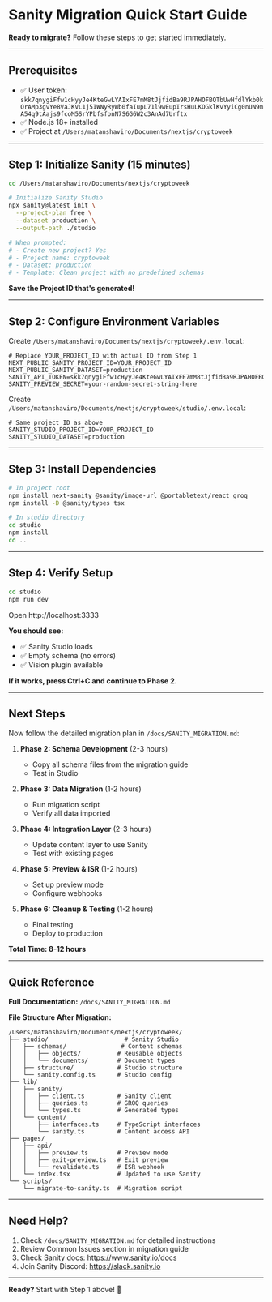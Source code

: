 # Sanity Migration Quick Start Guide

**Ready to migrate?** Follow these steps to get started immediately.

---

## Prerequisites

- ✅ User token: `skk7qnygiFfw1cHyyJe4KteGwLYAIxFE7mM8tJjfidBa9RJPAHOFBQTbUwHfdlYkb0kOrAMp3gvYe8VaJKVL1j5IWNyRyWb0faIupL71l9wEupIrsHuLKOGklKvYyiCg0nUN9mA54q9tAajs9fcoM5SrYPbfsfonN7S6G6W2c3AnAd7Urftx`
- ✅ Node.js 18+ installed
- ✅ Project at `/Users/matanshaviro/Documents/nextjs/cryptoweek`

---

## Step 1: Initialize Sanity (15 minutes)

```bash
cd /Users/matanshaviro/Documents/nextjs/cryptoweek

# Initialize Sanity Studio
npx sanity@latest init \
  --project-plan free \
  --dataset production \
  --output-path ./studio

# When prompted:
# - Create new project? Yes
# - Project name: cryptoweek
# - Dataset: production
# - Template: Clean project with no predefined schemas
```

**Save the Project ID that's generated!**

---

## Step 2: Configure Environment Variables

Create `/Users/matanshaviro/Documents/nextjs/cryptoweek/.env.local`:

```env
# Replace YOUR_PROJECT_ID with actual ID from Step 1
NEXT_PUBLIC_SANITY_PROJECT_ID=YOUR_PROJECT_ID
NEXT_PUBLIC_SANITY_DATASET=production
SANITY_API_TOKEN=skk7qnygiFfw1cHyyJe4KteGwLYAIxFE7mM8tJjfidBa9RJPAHOFBQTbUwHfdlYkb0kOrAMp3gvYe8VaJKVL1j5IWNyRyWb0faIupL71l9wEupIrsHuLKOGklKvYyiCg0nUN9mA54q9tAajs9fcoM5SrYPbfsfonN7S6G6W2c3AnAd7Urftx
SANITY_PREVIEW_SECRET=your-random-secret-string-here
```

Create `/Users/matanshaviro/Documents/nextjs/cryptoweek/studio/.env.local`:

```env
# Same project ID as above
SANITY_STUDIO_PROJECT_ID=YOUR_PROJECT_ID
SANITY_STUDIO_DATASET=production
```

---

## Step 3: Install Dependencies

```bash
# In project root
npm install next-sanity @sanity/image-url @portabletext/react groq
npm install -D @sanity/types tsx

# In studio directory
cd studio
npm install
cd ..
```

---

## Step 4: Verify Setup

```bash
cd studio
npm run dev
```

Open http://localhost:3333

**You should see:**
- ✅ Sanity Studio loads
- ✅ Empty schema (no errors)
- ✅ Vision plugin available

**If it works, press Ctrl+C and continue to Phase 2.**

---

## Next Steps

Now follow the detailed migration plan in `/docs/SANITY_MIGRATION.md`:

1. **Phase 2: Schema Development** (2-3 hours)
   - Copy all schema files from the migration guide
   - Test in Studio

2. **Phase 3: Data Migration** (1-2 hours)
   - Run migration script
   - Verify all data imported

3. **Phase 4: Integration Layer** (2-3 hours)
   - Update content layer to use Sanity
   - Test with existing pages

4. **Phase 5: Preview & ISR** (1-2 hours)
   - Set up preview mode
   - Configure webhooks

5. **Phase 6: Cleanup & Testing** (1-2 hours)
   - Final testing
   - Deploy to production

**Total Time: 8-12 hours**

---

## Quick Reference

**Full Documentation:** `/docs/SANITY_MIGRATION.md`

**File Structure After Migration:**
```
/Users/matanshaviro/Documents/nextjs/cryptoweek/
├── studio/                     # Sanity Studio
│   ├── schemas/               # Content schemas
│   │   ├── objects/          # Reusable objects
│   │   └── documents/        # Document types
│   ├── structure/            # Studio structure
│   └── sanity.config.ts      # Studio config
├── lib/
│   ├── sanity/
│   │   ├── client.ts         # Sanity client
│   │   ├── queries.ts        # GROQ queries
│   │   └── types.ts          # Generated types
│   └── content/
│       ├── interfaces.ts     # TypeScript interfaces
│       └── sanity.ts         # Content access API
├── pages/
│   ├── api/
│   │   ├── preview.ts        # Preview mode
│   │   ├── exit-preview.ts   # Exit preview
│   │   └── revalidate.ts     # ISR webhook
│   └── index.tsx             # Updated to use Sanity
└── scripts/
    └── migrate-to-sanity.ts  # Migration script
```

---

## Need Help?

1. Check `/docs/SANITY_MIGRATION.md` for detailed instructions
2. Review Common Issues section in migration guide
3. Check Sanity docs: https://www.sanity.io/docs
4. Join Sanity Discord: https://slack.sanity.io

---

**Ready?** Start with Step 1 above! 🚀
